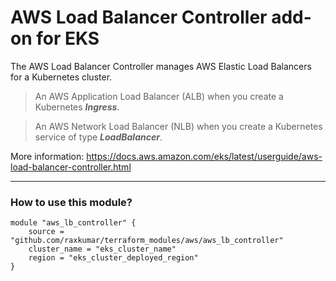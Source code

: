 # AWS Load Balancer Controller add-on for EKS

The AWS Load Balancer Controller manages AWS Elastic Load Balancers for a Kubernetes cluster.

> An AWS Application Load Balancer (ALB) when you create a Kubernetes ***Ingress***.

> An AWS Network Load Balancer (NLB) when you create a Kubernetes service of type ***LoadBalancer***.

More information: https://docs.aws.amazon.com/eks/latest/userguide/aws-load-balancer-controller.html

---
### How to use this module?
```
module "aws_lb_controller" { 
    source = "github.com/raxkumar/terraform_modules/aws/aws_lb_controller" 
    cluster_name = "eks_cluster_name" 
    region = "eks_cluster_deployed_region" 
}
```